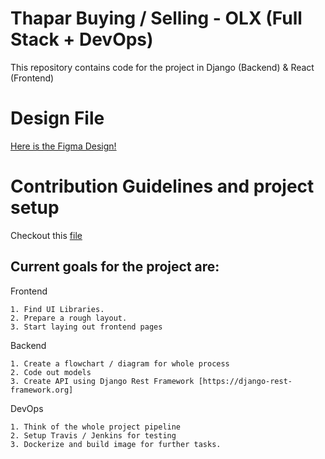 # Thapar Buying / Selling - OLX (Full Stack + DevOps)
This repository contains code for the project in Django (Backend) & React (Frontend)
# Design File
[Here is the Figma Design!](https://www.figma.com/file/xGOjZ0lOckpjGTFVsVKwhK/Thapar_olx?node-id=0%3A1)

# Contribution Guidelines and project setup

Checkout this [file](https://github.com/developer-student-club-thapar/buying_selling_devops/blob/master/CONTRIBUTION.md)

## Current goals for the project are:

Frontend

    1. Find UI Libraries.
    2. Prepare a rough layout.
    3. Start laying out frontend pages

Backend

    1. Create a flowchart / diagram for whole process
    2. Code out models
    3. Create API using Django Rest Framework [https://django-rest-framework.org]

DevOps

    1. Think of the whole project pipeline
    2. Setup Travis / Jenkins for testing
    3. Dockerize and build image for further tasks.

